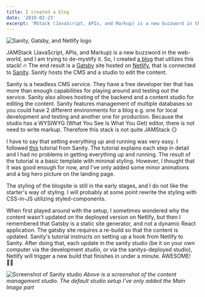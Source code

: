 ```yaml
---
title: I created a blog
date: '2019-02-23'
excerpt: 'MStack (JavaScript, APIs, and Markup) is a new buzzword in the web-world, and I am trying to de-mystify it.'
---
```


![Sanity, Gatsby, and Netlify logo](/assets/logos.png)

JAMStack (JavaScript, APIs, and Markup) is a new buzzword in the web-world, and I am trying to de-mystify it. So, I created [a blog](https://www.alicevidjeskog.com) that utilizes this stack! 🔥 The end result is a [Gatsby](https://www.gatsbyjs.org/) site hosted on [Netlify](https://www.netlify.com), that is connected to [Sanity](https://www.sanity.io). Sanity hosts the CMS and a studio to edit the content.

Sanity is a headless CMS service. They have a free developer tier that has more than enough capabilities for playing around and testing out the service. Sanity also allows hosting of the backend and a content studio for editing the content. Sanity features management of multiple databases so you could have 2 different environments for a blog e.g. one for local development and testing and another one for production. Because the studio has a WYSIWYG (What You See Is What You Get) editor, there is not need to write markup. Therefore this stack is not quite JAMStack 😏

I have to say that setting everything up and running was very easy. I followed [this](https://www.sanity.io/blog/how-to-quickly-set-up-a-gatsby-js-jamstack-website-with-a-headless-cms) tutorial from Sanity. The tutorial explains each step in detail and I had no problems in getting everything up and running. The result of the tutorial is a basic template with minimal styling. However, I thought that it was good enough for now, and I've only added some minor animations and a big hero picture on the landing page.

The styling of the blogsite is still in the early stages, and I do not like the starter's way of styling. I will probably at some point rewrite the styling with CSS-in-JS utilizing styled-components.

When first played around with the setup, I sometimes wondered why the content wasn't updated on the deployed version on Netlify, but then I remembered that Gatsby is a static site generator, and not a dynamic React application. The gatsby site requires a re-build so that the content is updated. Sanity's tutorial instructs on setting up a hook from Netlify to Sanity. After doing that, each update in the sanity studio (be it on your own computer via the development studio, or via the sanitys-deployed studio), Netlify will trigger a new build that finishes in under a minute. AWESOME! 💪🏻

![Screenshot of Sanity studio](/assets/sanity-studio.png)
_Above is a screenshot of the content management studio. The default studio setup I've only added the Main Image part_
